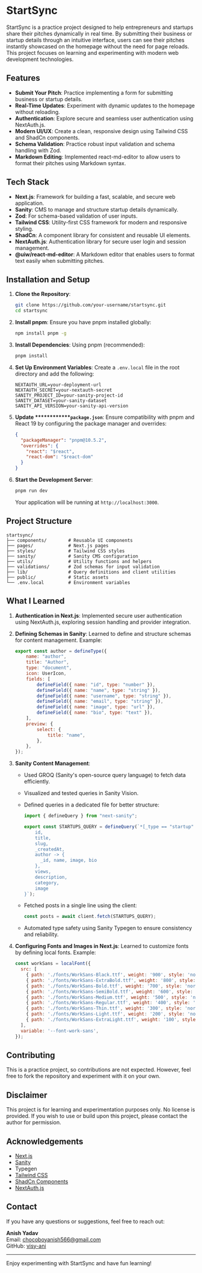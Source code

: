 # StartSync

StartSync is a practice project designed to help entrepreneurs and startups share their pitches dynamically in real time. By submitting their business or startup details through an intuitive interface, users can see their pitches instantly showcased on the homepage without the need for page reloads. This project focuses on learning and experimenting with modern web development technologies.

## Features

- **Submit Your Pitch**: Practice implementing a form for submitting business or startup details.
- **Real-Time Updates**: Experiment with dynamic updates to the homepage without reloading.
- **Authentication**: Explore secure and seamless user authentication using NextAuth.js.
- **Modern UI/UX**: Create a clean, responsive design using Tailwind CSS and ShadCn components.
- **Schema Validation**: Practice robust input validation and schema handling with Zod.
- **Markdown Editing**: Implemented react-md-editor to allow users to format their pitches using Markdown syntax.

## Tech Stack

- **Next.js**: Framework for building a fast, scalable, and secure web application.
- **Sanity**: CMS to manage and structure startup details dynamically.
- **Zod**: For schema-based validation of user inputs.
- **Tailwind CSS**: Utility-first CSS framework for modern and responsive styling.
- **ShadCn**: A component library for consistent and reusable UI elements.
- **NextAuth.js**: Authentication library for secure user login and session management.
- **@uiw/react-md-editor**: A Markdown editor that enables users to format text easily when submitting pitches.

## Installation and Setup

1. **Clone the Repository**:

   ```bash
   git clone https://github.com/your-username/startsync.git
   cd startsync
   ```

2. **Install pnpm**:
   Ensure you have pnpm installed globally:

   ```bash
   npm install pnpm -g
   ```

3. **Install Dependencies**:
   Using pnpm (recommended):

   ```bash
   pnpm install
   ```

4. **Set Up Environment Variables**:
   Create a `.env.local` file in the root directory and add the following:

   ```env
   NEXTAUTH_URL=your-deployment-url
   NEXTAUTH_SECRET=your-nextauth-secret
   SANITY_PROJECT_ID=your-sanity-project-id
   SANITY_DATASET=your-sanity-dataset
   SANITY_API_VERSION=your-sanity-api-version
   ```

5. **Update \*\*\*\*\*\*\*\*****`package.json`**:
   Ensure compatibility with pnpm and React 19 by configuring the package manager and overrides:

   ```json
   {
     "packageManager": "pnpm@10.5.2",
     "overrides": {
       "react": "$react",
       "react-dom": "$react-dom"
     }
   }
   ```

6. **Start the Development Server**:

   ```bash
   pnpm run dev
   ```

   Your application will be running at `http://localhost:3000`.

## Project Structure

```
startsync/
├── components/        # Reusable UI components
├── pages/             # Next.js pages
├── styles/            # Tailwind CSS styles
├── sanity/            # Sanity CMS configuration
├── utils/             # Utility functions and helpers
├── validations/       # Zod schemas for input validation
├── lib/               # Query definitions and client utilities
├── public/            # Static assets
└── .env.local         # Environment variables
```

## What I Learned

1. **Authentication in Next.js**:
   Implemented secure user authentication using NextAuth.js, exploring session handling and provider integration.

2. **Defining Schemas in Sanity**:
   Learned to define and structure schemas for content management. Example:

   ```javascript
   export const author = defineType({
       name: "author",
       title: "Author",
       type: "document",
       icon: UserIcon,
       fields: [
           defineField({ name: "id", type: "number" }),
           defineField({ name: "name", type: "string" }),
           defineField({ name: "username", type: "string" }),
           defineField({ name: "email", type: "string" }),
           defineField({ name: "image", type: "url" }),
           defineField({ name: "bio", type: "text" }),
       ],
       preview: {
           select: {
               title: "name",
           },
       },
   });
   ```

3. **Sanity Content Management**:

   - Used GROQ (Sanity's open-source query language) to fetch data efficiently.

   - Visualized and tested queries in Sanity Vision.

   - Defined queries in a dedicated file for better structure:

     ```javascript
     import { defineQuery } from "next-sanity";

     export const STARTUPS_QUERY = defineQuery(`*[_type == "startup" && defined(slug.current)] | order(_createdAt desc){
         id,
         title,
         slug,
         _createdAt,
         author -> {
           _id, name, image, bio
         },
         views,
         description,
         category,
         image
     }`);
     ```

   - Fetched posts in a single line using the client:

     ```javascript
     const posts = await client.fetch(STARTUPS_QUERY);
     ```

   - Automated type safety using Sanity Typegen to ensure consistency and reliability.

4. **Configuring Fonts and Images in Next.js**:
   Learned to customize fonts by defining local fonts. Example:

   ```javascript
   const workSans = localFont({
     src: [
       { path: './fonts/WorkSans-Black.ttf', weight: '900', style: 'normal' },
       { path: './fonts/WorkSans-ExtraBold.ttf', weight: '800', style: 'normal' },
       { path: './fonts/WorkSans-Bold.ttf', weight: '700', style: 'normal' },
       { path: './fonts/WorkSans-SemiBold.ttf', weight: '600', style: 'normal' },
       { path: './fonts/WorkSans-Medium.ttf', weight: '500', style: 'normal' },
       { path: './fonts/WorkSans-Regular.ttf', weight: '400', style: 'normal' },
       { path: './fonts/WorkSans-Thin.ttf', weight: '300', style: 'normal' },
       { path: './fonts/WorkSans-Light.ttf', weight: '200', style: 'normal' },
       { path: './fonts/WorkSans-ExtraLight.ttf', weight: '100', style: 'normal' },
     ],
     variable: '--font-work-sans',
   });
   ```

## Contributing

This is a practice project, so contributions are not expected. However, feel free to fork the repository and experiment with it on your own.

## Disclaimer

This project is for learning and experimentation purposes only. No license is provided. If you wish to use or build upon this project, please contact the author for permission.

## Acknowledgements

- [Next.js](https://nextjs.org/)
- [Sanity](https://www.sanity.io/)
- Typegen
- [Tailwind CSS](https://tailwindcss.com/)
- [ShadCn Components](https://shadcn.dev/)
- [NextAuth.js](https://next-auth.js.org/)

## Contact

If you have any questions or suggestions, feel free to reach out:

**Anish Yadav**\
Email: [chocoboyanish566@gmail.com](mailto\:chocoboyanish566@gmail.com)\
GitHub: [visy-ani](https://github.com/visy-ani)

---

Enjoy experimenting with StartSync and have fun learning!

